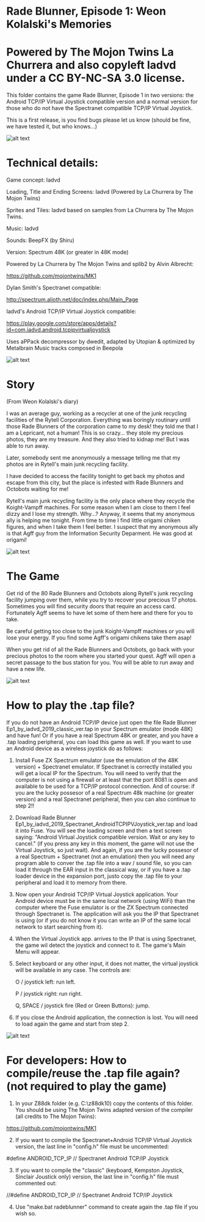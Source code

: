 # Rade Blunner, Episode 1: Weon Kolalski's Memories

# Powered by The Mojon Twins La Churrera and also copyleft Iadvd under a CC BY-NC-SA 3.0 license.

This folder contains the game Rade Blunner, Episode 1 in two versions: the Android TCP/IP Virtual Joystick compatible version and a normal version for those who do not have the Spectranet compatible TCP/IP Virtual Joystick.

This is a first release, is you find bugs please let us know (should be fine, we have tested it, but who knows...)

![alt text](https://github.com/Iadvd/RetrocomputingZXSpectrum/blob/master/GameExamples/RadeBlunner/RB1.png)

# Technical details:

Game concept: Iadvd

Loading, Title and Ending Screens: Iadvd (Powered by La Churrera by The Mojon Twins)

Sprites and Tiles: Iadvd based on samples from La Churrera by The Mojon Twins.

Music: Iadvd

Sounds: BeepFX (by Shiru)

Version: Spectrum 48K (or greater in 48K mode)

Powered by La Churrera by The Mojon Twins and splib2 by Alvin Albrecht:

https://github.com/mojontwins/MK1

Dylan Smith's Spectranet compatible:

http://spectrum.alioth.net/doc/index.php/Main_Page

Iadvd's Android TCP/IP Virtual Joystick compatible:

https://play.google.com/store/apps/details?id=com.iadvd.android.tcpipvirtualjoystick

Uses aPPack decompressor by dwedit, adapted by Utopian & optimized by Metalbrain
Music tracks composed in Beepola

![alt text](https://github.com/Iadvd/RetrocomputingZXSpectrum/blob/master/GameExamples/RadeBlunner/RB2.png)

# Story

(From Weon Kolalski's diary) 

I was an average guy, working as a recycler at one of the junk recycling facilities of the Rytell Corporation. Everything was boringly routinary until those Rade Blunners of the corporation came to my desk! they told me that I am a Lepricant, not a human! This is so crazy... they stole my precious photos, they are my treasure. And they also tried to kidnap me! But I was able to run away. 

Later, somebody sent me anonymously a message telling me that my photos are in Rytell's main junk recycling facility. 

I have decided to access the facility tonight to get back my photos and escape from this city, but the place is infested with Rade Blunners and Octobots waiting for me!

Rytell's main junk recycling facility is the only place where they recycle the Koight-Vampff machines. For some reason when I am close to them I feel dizzy and I lose my strength. Why...? Anyway, it seems that my anonymous ally is helping me tonight. From time to time I find little origami chiken figures, and when I take them I feel better. I suspect that my anonymous ally is that Agff guy from the Information Security Deparment. He was good at origami!

![alt text](https://github.com/Iadvd/RetrocomputingZXSpectrum/blob/master/GameExamples/RadeBlunner/RB3.png)

# The Game

Get rid of the 80 Rade Blunners and Octobots along Rytell's junk recycling facility jumping over them, while you try to recover your precious 17 photos. Sometimes you will find security doors that require an access card. Fortunately Agff seems to have let some of them here and there for you to take. 

Be careful getting too close to the junk Koight-Vampff machines or you will lose your energy. If you find some Agff's origami chikens take them asap!

When you get rid of all the Rade Blunners and Octobots, go back with your precious photos to the room where you started your quest. Agff will open a secret passage to the bus station for you. You will be able to run away and have a new life.

![alt text](https://github.com/Iadvd/RetrocomputingZXSpectrum/blob/master/GameExamples/RadeBlunner/RB4.png)

# How to play the .tap file?

If you do not have an Android TCP/IP device just open the file Rade Blunner Ep1_by_iadvd_2019_classic_ver.tap in your Spectrum emulator (mode 48K) and have fun! Or if you have a real Spectrum 48K or greater, and you have a .tap loading peripheral, you can load this game as well. If you want to use an Android device as a wireless joystick do as follows:

1. Install Fuse ZX Spectrum emulator (use the emulation of the 48K version)  + Spectranet emulator. If Spectranet is correctly installed you will get a local IP for the Spectrum. You will need to verify that the computer is not using a firewall or at least that the port 8081 is open and available to be used for a TCP/IP protocol connection. And of course: if you are the lucky possesor of a real Spectrum 48k machine (or greater version) and a real Spectranet peripheral, then you can also continue to step 2!!

2. Download Rade Blunner Ep1_by_iadvd_2019_Spectranet_AndroidTCPIPVJoystick_ver.tap and load it into Fuse. You will see the loading screen and then a text screen saying: "Android Virtual Joystick compatible version. Wait or any key to cancel." (if you press any key in this moment, the game will not use the Virtual Joystick, so just wait). And again, if you are the lucky possesor of a real Spectrum + Spectranet (not an emulation) then you will need any program able to conver the .tap file into a wav / sound file, so you can load it through the EAR input in the classical way, or if you have a .tap loader device in the expansion port, justo copy the .tap file to your peripheral and load it to memory from there.

3. Now open your Android TCP/IP Virtual Joystick application. Your Android device must be in the same local network (using WiFi) than the computer where the Fuse emulator is or the ZX Spectrum connected through Spectranet is. The application will ask you the IP that Spectranet is using (or if you do not know it you can write an IP of the same local network to start searching from it).

4. When the Virtual Joystick app. arrives to the IP that is using Spectranet, the game wil detect the joystick and connect to it. The game's Main Menu will appear. 

5. Select keyboard or any other input, it does not matter, the virtual joystick will be available in any case. The controls are:

      O / joystick left: run left.

      P / joystick right: run right.

      Q, SPACE / joystick fire (Red or Green Buttons): jump.

6. If you close the Android application, the connection is lost. You will need to load again the game and start from step 2.

![alt text](https://github.com/Iadvd/RetrocomputingZXSpectrum/blob/master/GameExamples/RadeBlunner/RB5.png)

# For developers: How to compile/reuse the .tap file again? (not required to play the game)

1. In your Z88dk folder (e.g. C:\z88dk10) copy the contents of this folder. You should be using The Mojon Twins adapted version of the compiler (all credits to The Mojon Twins):

https://github.com/mojontwins/MK1

2. If you want to compile the Spectranet+Android TCP/IP Virtual Joystick version, the last line in "config.h" file must be uncommented:

#define ANDROID_TCP_IP			// Spectranet Android TCP/IP Joystick

3. If you want to compile the "classic" (keyboard, Kempston Joystick, Sinclair Joustick only) version, the last line in "config.h" file must commented out:

//#define ANDROID_TCP_IP			// Spectranet Android TCP/IP Joystick

4. Use "make.bat radeblunner" command to create again the .tap file if you wish so.
